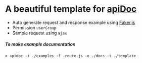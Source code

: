 # A beautiful template for [apiDoc](https://github.com/apidoc/apidoc)

* Auto generate request and response example using [Faker.js](https://github.com/marak/Faker.js/)
* Permission ``userGroup``
* Sample request using ``ajax`` 

##### To make example documentation

``> apidoc -i ./examples -f .route.js -o ./docs -t ./template``